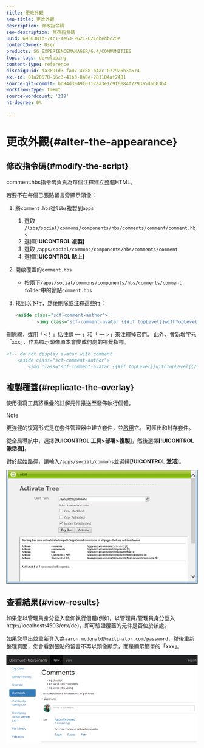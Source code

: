 ```yaml
---
title: 更改外觀
seo-title: 更改外觀
description: 修改指令碼
seo-description: 修改指令碼
uuid: 6930381b-74c1-4e63-9621-621dbedbc25e
contentOwner: User
products: SG_EXPERIENCEMANAGER/6.4/COMMUNITIES
topic-tags: developing
content-type: reference
discoiquuid: da3891d3-fa07-4c88-b4ac-077926b3a674
exl-id: 01a20578-56c3-41b3-8a0e-281104af2481
source-git-commit: bd94d3949f0117aa3e1c9f0e84f7293a5d6b03b4
workflow-type: tm+mt
source-wordcount: '219'
ht-degree: 0%

---
```


# 更改外觀{#alter-the-appearance}

## 修改指令碼{#modify-the-script}

comment.hbs指令碼負責為每個注釋建立整體HTML。

若要不在每個已張貼留言旁顯示頭像：

1. 將`comment.hbs`從`libs`複製到`apps`
   1. 選取 `/libs/social/commons/components/hbs/comments/comment/comment.hbs`
   1. 選擇&#x200B;**[!UICONTROL 複製]**
   1. 選取 `/apps/social/commons/components/hbs/comments/comment`
   1. 選擇&#x200B;**[!UICONTROL 貼上]**
1. 開啟覆蓋的`comment.hbs`
   * 按兩下`/apps/social/commons/components/hbs/comments/comment folder`中的節點`comment.hbs`
1. 找到以下行，然後刪除或注釋這些行：

   ```xml
   <aside class="scf-comment-author">
           <img class="scf-comment-avatar {{#if topLevel}}withTopLevel{{/if}}" src="{{author.avatarUrl}}"></img>
   ```

刪除線，或用「&lt;！」括住線 — 」和「 — >」來注釋掉它們。 此外，會新增字元「xxx」，作為顯示頭像原本會變成何處的視覺指標。

```xml
<!-- do not display avatar with comment
    <aside class="scf-comment-author">
        <img class="scf-comment-avatar {{#if topLevel}}withTopLevel{{/if}}" src="{{author.avatarUrl}}"></img>
```

## 複製覆蓋{#replicate-the-overlay}

使用復寫工具將重疊的註解元件推送至發佈執行個體。

>[!NOTE]
>
>更強健的復寫形式是在套件管理器中建立套件，並[啟用](../../help/sites-administering/package-manager.md#replicating-packages)它。 可匯出和封存套件。

從全局導航中，選擇&#x200B;**[!UICONTROL 工具>部署>複製]**，然後選擇&#x200B;**[!UICONTROL 激活樹]**。

對於起始路徑，請輸入`/apps/social/commons`並選擇&#x200B;**[!UICONTROL 激活]**。

![chlimage_1-42](assets/chlimage_1-42.png)

## 查看結果{#view-results}

如果您以管理員身分登入發佈執行個體(例如，以管理員/管理員身分登入http://localhost:4503/crx/de)，即可驗證覆蓋的元件是否位於該處。

如果您登出並重新登入為`aaron.mcdonald@mailinator.com/password`，然後重新整理頁面，您會看到張貼的留言不再以頭像顯示，而是顯示簡單的「xxx」。

![chlimage_1-43](assets/chlimage_1-43.png)
